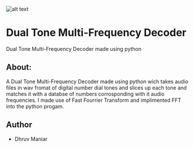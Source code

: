![alt text](https://github.com/Dhruvbam/Dual-Tone-Multi-Frequency-Decoder/blob/main/dtmf.jpg)
# Dual Tone Multi-Frequency Decoder
Dual Tone Multi-Frequency Decoder made using python

## About:
A Dual Tone Multi-Frequency Decoder made using python wich takes audio files in wav fromat of digital number dial tones and slices up each tone and matches it with a databse of numbers corrosponding with it audio frequencies. I made use of Fast Fourrier Transform and implimented FFT into the python progam.

## Author
* Dhruv Maniar
